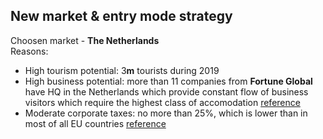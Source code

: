 ## New market & entry mode strategy

Choosen market - **The Netherlands**  
Reasons:
 - High tourism potential: 3**m** tourists during 2019 
 - High business potential: more than 11 companies from **Fortune Global** have HQ in the Netherlands which provide constant flow of business visitors which require the highest class of accomodation [reference](https://globalstocks.ru/krupneyshie-kompanii-niderlandov-gollandii/)
 - Moderate corporate taxes: no more than 25%, which is lower than in most of all EU countries [reference](https://en.wikipedia.org/wiki/List_of_countries_by_tax_rates)